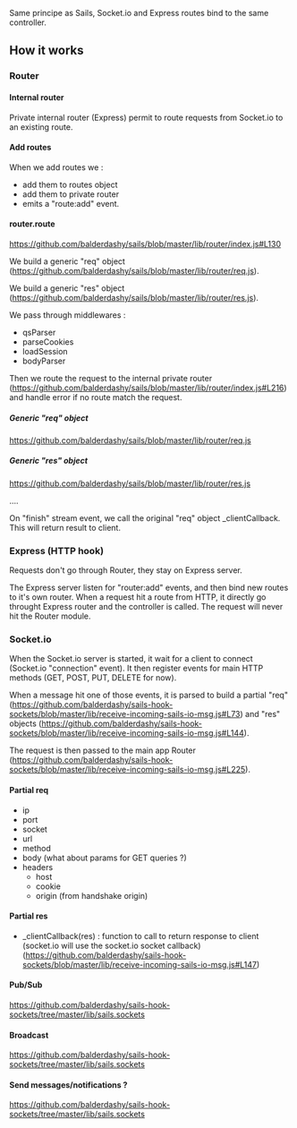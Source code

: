Same principe as Sails, Socket.io and Express routes bind to the same controller.

## How it works

### Router

#### Internal router

Private internal router (Express) permit to route requests from Socket.io to an existing route.

#### Add routes

When we add routes we :
- add them to routes object
- add them to private router
- emits a "route:add" event.

#### router.route

https://github.com/balderdashy/sails/blob/master/lib/router/index.js#L130

We build a generic "req" object (https://github.com/balderdashy/sails/blob/master/lib/router/req.js).

We build a generic "res" object (https://github.com/balderdashy/sails/blob/master/lib/router/res.js).

We pass through middlewares :

- qsParser
- parseCookies
- loadSession
- bodyParser

Then we route the request to the internal private router (https://github.com/balderdashy/sails/blob/master/lib/router/index.js#L216) and handle error if no route match the request.

##### Generic "req" object

https://github.com/balderdashy/sails/blob/master/lib/router/req.js

##### Generic "res" object

https://github.com/balderdashy/sails/blob/master/lib/router/res.js

....

On "finish" stream event, we call the original "req" object _clientCallback. This will return result to client.

### Express (HTTP hook)

Requests don't go through Router, they stay on Express server.

The Express server listen for "router:add" events, and then bind new routes to it's own router.
When a request hit a route from HTTP, it directly go throught Express router and the controller is called. The request will never hit the Router module.

### Socket.io

When the Socket.io server is started, it wait for a client to connect (Socket.io "connection" event).
It then register events for main HTTP methods (GET, POST, PUT, DELETE for now).

When a message hit one of those events, it is parsed to build a partial "req" (https://github.com/balderdashy/sails-hook-sockets/blob/master/lib/receive-incoming-sails-io-msg.js#L73) and "res" objects (https://github.com/balderdashy/sails-hook-sockets/blob/master/lib/receive-incoming-sails-io-msg.js#L144).

The request is then passed to the main app Router (https://github.com/balderdashy/sails-hook-sockets/blob/master/lib/receive-incoming-sails-io-msg.js#L225).

#### Partial req

- ip
- port
- socket
- url
- method
- body (what about params for GET queries ?)
- headers
    - host
    - cookie
    - origin (from handshake origin)

#### Partial res

- _clientCallback(res) : function to call to return response to client (socket.io will use the socket.io socket callback) (https://github.com/balderdashy/sails-hook-sockets/blob/master/lib/receive-incoming-sails-io-msg.js#L147)

#### Pub/Sub

https://github.com/balderdashy/sails-hook-sockets/tree/master/lib/sails.sockets

#### Broadcast

https://github.com/balderdashy/sails-hook-sockets/tree/master/lib/sails.sockets

#### Send messages/notifications ?

https://github.com/balderdashy/sails-hook-sockets/tree/master/lib/sails.sockets